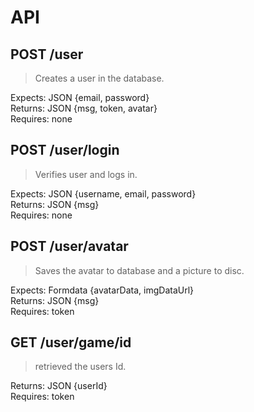 # API

## POST /user 
> Creates a user in the database.
   
Expects: JSON {email, password} <br>
Returns: JSON  {msg, token, avatar} <br>
Requires: none <br>

## POST /user/login
> Verifies user and logs in.
   
Expects: JSON {username, email, password} <br>
Returns: JSON  {msg} <br>
Requires: none <br>

## POST /user/avatar
> Saves the avatar to database and a picture to disc.
   
Expects: Formdata {avatarData, imgDataUrl} <br>
Returns: JSON  {msg} <br>
Requires: token <br>

## GET /user/game/id
> retrieved the users Id.
   
Returns: JSON  {userId} <br>
Requires: token <br>
